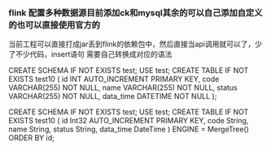 ### flink 配置多种数据源目前添加ck和mysql其余的可以自己添加自定义的也可以直接使用官方的
 当前工程可以直接打成jar丢到flink的依赖包中，然后直接当api调用就可以了，少了不少代码，insert语句
 需要自己转换成对应的语法


 CREATE SCHEMA IF NOT EXISTS test;
 USE test;
 CREATE TABLE IF NOT EXISTS test10 (
    id INT AUTO_INCREMENT PRIMARY KEY,
    code VARCHAR(255) NOT NULL,
    name VARCHAR(255) NOT NULL,
    status VARCHAR(255) NOT NULL,
    data_time DATETIME NOT NULL
);


CREATE SCHEMA IF NOT EXISTS test;
USE test;
CREATE TABLE IF NOT EXISTS test10 (
    id Int32 AUTO_INCREMENT PRIMARY KEY,
    code String,
    name String,
    status String,
    data_time DateTime
) ENGINE = MergeTree()
ORDER BY id;
